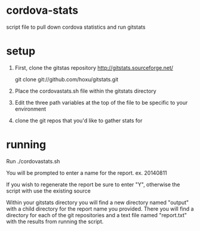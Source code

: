 cordova-stats
=============

script file to pull down cordova statistics and run gitstats


setup
=========

1. First, clone the gitstas repository  http://gitstats.sourceforge.net/

    git clone git://github.com/hoxu/gitstats.git
    

2. Place the cordovastats.sh file within the gitstats directory

3. Edit the three path variables at the top of the file to be specific to your environment

4. clone the git repos that you'd like to gather stats for


running
===============

Run ./cordovastats.sh

You will be prompted to enter a name for the report.  ex. 20140811

If you wish to regenerate the report be sure to enter "Y", otherwise the script with use the existing source

Within your gitstats directory you will find a new directory named "output" with a child directory for the report name you provided.  There you will find a directory for each of the git repositories and a text file named "report.txt" with the results from running the script.